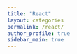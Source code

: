 ```yaml
---
title: "React"
layout: categories
permalink: /react/
author_profile: true
sidebar_main: true
---
```

